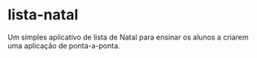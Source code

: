 # lista-natal
Um simples aplicativo de lista de Natal para ensinar os alunos a criarem uma aplicação de ponta-a-ponta.
